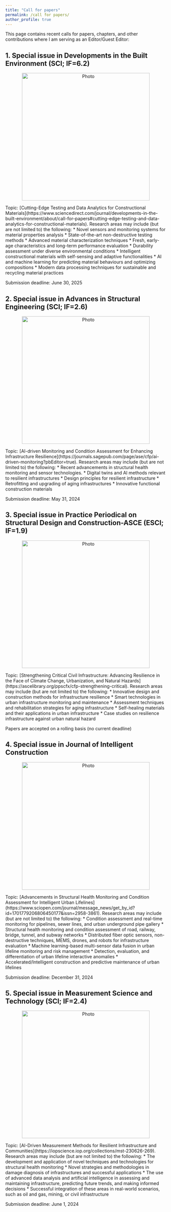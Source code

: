 ```yaml
---
title: "Call for papers"
permalink: /call for papers/
author_profile: true
---
```



This page contains recent calls for papers, chapters, and other contributions where I am serving as an Editor/Guest Editor:

**1. Special issue in Developments in the Built Environment (SCI; IF=6.2)**
------
<p align="center">
  <img src="https://ars.els-cdn.com/content/image/X26661659.jpg" alt="Photo" style="width: 400px;"/> 
</p>
Topic: [Cutting-Edge Testing and Data Analytics for Constructional Materials](https://www.sciencedirect.com/journal/developments-in-the-built-environment/about/call-for-papers#cutting-edge-testing-and-data-analytics-for-constructional-materials). Research areas may include (but are not limited to) the following:
   * Novel sensors and monitoring systems for material properties analysis
   * State-of-the-art non-destructive testing methods
   * Advanced material characterization techniques
   * Fresh, early-age characteristics and long-term performance evaluation
   * Durability assessment under diverse environmental conditions
   * Intelligent constructional materials with self-sensing and adaptive functionalities
   * AI and machine learning for predicting material behaviours and optimizing compositions
   * Modern data processing techniques for sustainable and recycling material practices
      
Submission deadline: June 30, 2025


**2. Special issue in Advances in Structural Engineering (SCI; IF=2.6)**
------
<p align="center">
  <img src="https://journals.sagepub.com/cms/10.1177/ASEA_27_14/asset/1922265c-d219-2265-ed21-22265ced2192/asea_27_14.largecover.png" alt="Photo" style="width: 400px;"/> 
</p>
Topic: [AI-driven Monitoring and Condition Assessment for Enhancing Infrastructure Resilience](https://journals.sagepub.com/page/ase/cfp/ai-driven-monitoring?pbEditor=true). Research areas may include (but are not limited to) the following:
   * Recent advancements in structural health monitoring and sensor technologies.
   * Digital twins and AI methods relevant to resilient infrastructures
   * Design principles for resilient infrastructure
   * Retrofitting and upgrading of aging infrastructures
   * Innovative functional construction materials
      
Submission deadline: May 31, 2024


**3. Special issue in Practice Periodical on Structural Design and Construction-ASCE (ESCI; IF=1.9)**
------
<p align="center">
  <img src="https://ascelibrary.org/cms/asset/9971778b-11cc-42d1-8c8e-abc0fe5cdfe1/large_placeholder_cover.jpg" alt="Photo" style="width: 400px;"/> 
</p>
Topic: [Strengthening Critical Civil Infrastructure: Advancing Resilience in the Face of Climate Change, Urbanization, and Natural Hazards](https://ascelibrary.org/ppscfx/cfp-strengthening-critical). Research areas may include (but are not limited to) the following:
   * Innovative design and construction methods for infrastructure resilience
   * Smart technologies in urban infrastructure monitoring and maintenance
   * Assessment techniques and rehabilitation strategies for aging infrastructure
   * Self-healing materials and their applications in urban infrastructure
   * Case studies on resilience infrastructure against urban natural hazard
      
Papers are accepted on a rolling basis (no current deadline)

**4. Special issue in Journal of Intelligent Construction**
------
<p align="center">
  <img src="https://wqketang.oss-cn-beijing.aliyuncs.com/image/journal_prod/2023-04-20/0eac1238-91a5-4fb9-b47d-178c8d8f3a45.jpg" alt="Photo" style="width: 400px;"/> 
</p>
Topic: [Advancements in Structural Health Monitoring and Condition Assessment for Intelligent Urban Lifelines](https://www.sciopen.com/journal/message_news/get_by_id?id=1701779206806450177&issn=2958-3861). Research areas may include (but are not limited to) the following:
   * Condition assessment and real-time monitoring for pipelines, sewer lines, and urban underground pipe gallery
   * Structural health monitoring and condition assessment of road, railway, bridge, tunnel, and subway networks
   * Distributed fiber optic sensors, non-destructive techniques, MEMS, drones, and robots for infrastructure evaluation
   * Machine learning-based multi-sensor data fusion in urban lifeline monitoring and risk management
   * Detection, evaluation, and differentiation of urban lifeline interactive anomalies
   * Accelerated/Intelligent construction and predictive maintenance of urban lifelines
      
Submission deadline: December 31, 2024

**5. Special issue in Measurement Science and Technology (SCI; IF=2.4)**
------
<p align="center">
  <img src="https://publishingsupport.iopscience.iop.org/wp-content/uploads/2020/06/MST-2019-1.png" alt="Photo" style="width: 400px;"/> 
</p>
Topic: [AI-Driven Measurement Methods for Resilient Infrastructure and Communities](https://iopscience.iop.org/collections/mst-230626-269). Research areas may include (but are not limited to) the following:
   * The development and application of novel techniques and technologies for structural health monitoring
   * Novel strategies and methodologies in damage diagnosis of infrastructures and successful applications
   * The use of advanced data analysis and artificial intelligence in assessing and maintaining infrastructure, predicting future trends, and making informed decisions
   * Successful integration of these areas in real-world scenarios, such as oil and gas, mining, or civil infrastructure

Submission deadline: June 1, 2024




